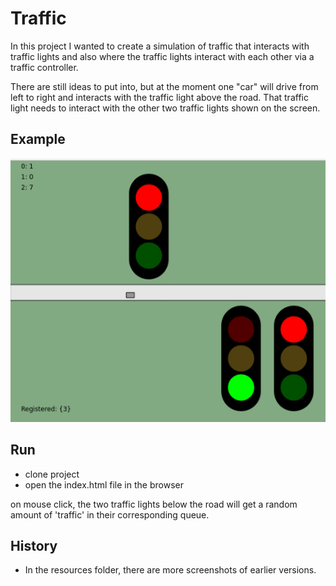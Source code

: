 # Traffic

In this project I wanted to create a simulation of traffic that interacts with traffic lights and also where the traffic lights interact with each other via a traffic controller. 

There are still ideas to put into, but at the moment one "car" will drive from left to right and interacts with the traffic light above the road. That traffic light needs to interact with the other two traffic lights shown on the screen. 

## Example
![alt text](./resources/example1.png)

## Run
 - clone project
 - open the index.html file in the browser
 
 on mouse click, the two traffic lights below the road will get a random amount of 'traffic' in their corresponding queue.
 
## History
 - In the resources folder, there are more screenshots of earlier versions.

